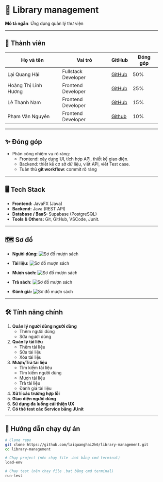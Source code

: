 # 📌 Library management

**Mô tả ngắn**: Ứng dụng quản lý thư viện

---

## 👥 Thành viên

| Họ và tên | Vai trò | GitHub | Đóng góp |
|-----------|--------|--------|-----------|
| Lại Quang Hải | Fullstack Developer | [GitHub](https://github.com/laiquanghai2k6) | 50% |
| Hoàng Thị Linh Hương | Frontend Developer | [GitHub](https://github.com/thitbokho123) | 25% |
| Lê Thanh Nam | Frontend Developer | [GitHub](https://github.com/yonko2503) | 15% |
| Phạm Văn Nguyên | Frontend Developer | [Github](https://github.com/sinbadxnguyen) | 10% | 

---

## ✨ Đóng góp

- Phân công nhiệm vụ rõ ràng:
  - Frontend: xây dựng UI, tích hợp API, thiết kế giao diện.
  - Backend: thiết kế cơ sở dữ liệu, viết API, viết Test case.
  - Tuân thủ **git workflow**: commit rõ ràng

---

## 🖥️ Tech Stack

- **Frontend:** JavaFX (Java)
- **Backend:** Java (REST API)
- **Database / BaaS:** Supabase (PostgreSQL)
- **Tools & Others:** Git, GitHub, VSCode, Junit.

---

## 🗺️ Sơ đồ
- **Người dùng:**
  ![Sơ đồ mượn sách](src/assets/user.png)

- **Tài liệu:**
  ![Sơ đồ mượn sách](src/assets/document.png)
  
- **Mượn sách:**
  ![Sơ đồ mượn sách](src/assets/borrow.png)
  
- **Trả sách:**
  ![Sơ đồ mượn sách](src/assets/return.png)
  
- **Đánh giá:**
  ![Sơ đồ mượn sách](src/assets/rating.png)

---

## 🛠️ Tính năng chính

1. **Quản lý người dùng người dùng**
   - Thêm người dùng
   - Sửa người dùng
2. **Quản lý tài liệu**
   - Thêm tài liệu
   - Sửa tài liệu
   - Xóa tài liệu 
3. **Mượn/Trả tài liệu**
   - Tìm kiếm tài liệu
   - Tìm kiếm người dùng
   - Mượn tài liệu
   - Trả tài liệu
   - Đánh giá tài liệu
4. **Xử lí các trường hợp lỗi**
5. **Giao diện người dùng**
6. **Sử dụng đa luồng cải thiện UX**
7. **Có thể test các Service bằng JUnit**
   
---

## 🚀 Hướng dẫn chạy dự án

```bash
# Clone repo
git clone https://github.com/laiquanghai2k6/library-management.git
cd library-management

# Chạy project (nên chạy file .bat bằng cmd terminal)
load-env

# Chạy test (nên chạy file .bat bằng cmd terminal)
run-test
